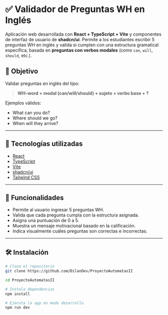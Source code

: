 # ✅ Validador de Preguntas WH en Inglés

Aplicación web desarrollada con **React + TypeScript + Vite** y componentes de interfaz de usuario de **shadcn/ui**. Permite a los estudiantes escribir 5 preguntas WH en inglés y valida si cumplen con una estructura gramatical específica, basada en **preguntas con verbos modales** (como `can`, `will`, `should`, etc.).

## 🎯 Objetivo

Validar preguntas en inglés del tipo:

> **WH-word + modal (can/will/should) + sujeto + verbo base + ?**

Ejemplos válidos:
- What can you do?
- Where should we go?
- When will they arrive?

---

## 🚀 Tecnologías utilizadas

- [React](https://reactjs.org/)
- [TypeScript](https://www.typescriptlang.org/)
- [Vite](https://vitejs.dev/)
- [shadcn/ui](https://ui.shadcn.com/)
- [Tailwind CSS](https://tailwindcss.com/)

---

## 🧠 Funcionalidades

- Permite al usuario ingresar 5 preguntas WH.
- Valida que cada pregunta cumpla con la estructura asignada.
- Asigna una puntuación de 0 a 5.
- Muestra un mensaje motivacional basado en la calificación.
- Indica visualmente cuáles preguntas son correctas e incorrectas.

---

## 🛠️ Instalación

```bash
# Clona el repositorio
git clone https://github.com/DilanDev/ProyectoAutomatasII

cd ProyectoAutomatasII

# Instala dependencias
npm install

# Ejecuta la app en modo desarrollo
npm run dev
